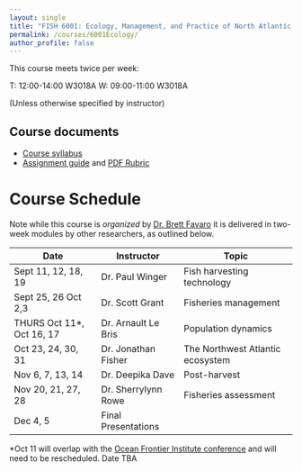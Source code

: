 ```yaml
---
layout: single
title: "FISH 6001: Ecology, Management, and Practice of North Atlantic Fisheries"
permalink: /courses/6001Ecology/
author_profile: false
---
```


This course meets twice per week:

T: 12:00-14:00 W3018A
W: 09:00-11:00 W3018A

(Unless otherwise specified by instructor)

## Course documents 

- [Course syllabus](/courses/6001Ecology/6001Syllabus/) 
- [Assignment guide](/courses/6001Ecology/6001AssignmentGuide/) and [PDF Rubric](/assets/images/FISH_6001_Rubric.pdf)

# Course Schedule

Note while this course is *organized* by [Dr. Brett Favaro](http://about.me/brettfavaro) it is delivered in two-week modules by other researchers, as outlined below.

| Date | Instructor | Topic |
|------------------------------|---------------------|----------------------------------|
| Sept 11, 12, 18, 19  | Dr. Paul Winger | Fish harvesting technology |
| Sept 25, 26 Oct 2,3 | Dr. Scott Grant | Fisheries management |
| THURS Oct 11*, Oct 16, 17 | Dr. Arnault Le Bris | Population dynamics |
| Oct 23, 24, 30, 31 | Dr. Jonathan Fisher | The Northwest Atlantic ecosystem |
| Nov 6, 7, 13, 14 | Dr. Deepika Dave | Post-harvest | 
| Nov 20, 21, 27, 28 | Dr. Sherrylynn Rowe | Fisheries assessment |
| Dec 4, 5 | Final Presentations  |

*Oct 11 will overlap with the [Ocean Frontier Institute conference](http://oceanfrontierinstitute.com/oceanfrontier2018) and will need to be rescheduled. Date TBA
